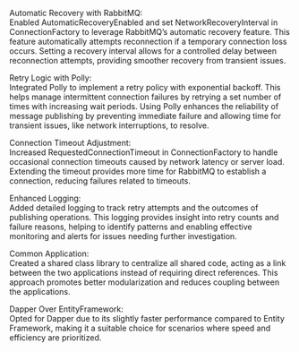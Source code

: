 Automatic Recovery with RabbitMQ:  
Enabled AutomaticRecoveryEnabled and set NetworkRecoveryInterval in ConnectionFactory to leverage RabbitMQ’s automatic recovery feature. This feature automatically attempts reconnection if a temporary connection loss occurs. Setting a recovery interval allows for a controlled delay between reconnection attempts, providing smoother recovery from transient issues.

Retry Logic with Polly:  
Integrated Polly to implement a retry policy with exponential backoff. This helps manage intermittent connection failures by retrying a set number of times with increasing wait periods. Using Polly enhances the reliability of message publishing by preventing immediate failure and allowing time for transient issues, like network interruptions, to resolve.

Connection Timeout Adjustment:  
Increased RequestedConnectionTimeout in ConnectionFactory to handle occasional connection timeouts caused by network latency or server load. Extending the timeout provides more time for RabbitMQ to establish a connection, reducing failures related to timeouts.

Enhanced Logging:  
Added detailed logging to track retry attempts and the outcomes of publishing operations. This logging provides insight into retry counts and failure reasons, helping to identify patterns and enabling effective monitoring and alerts for issues needing further investigation.

Common Application:  
Created a shared class library to centralize all shared code, acting as a link between the two applications instead of requiring direct references. This approach promotes better modularization and reduces coupling between the applications.

Dapper Over EntityFramework:  
Opted for Dapper due to its slightly faster performance compared to Entity Framework, making it a suitable choice for scenarios where speed and efficiency are prioritized.



